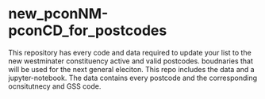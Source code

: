 # new_pconNM-pconCD_for_postcodes
This repository has every code and data required to update your list to the new westminater constituency active and valid postcodes. boudnaries that will be used for the next general eleciton. This repo includes the data and a jupyter-notebook. The data contains every postcode and the corresponding ocnsitutnecy and GSS code.
